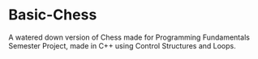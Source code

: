 # Basic-Chess
A watered down version of Chess made for Programming Fundamentals Semester Project, made in C++ using Control Structures and Loops.
